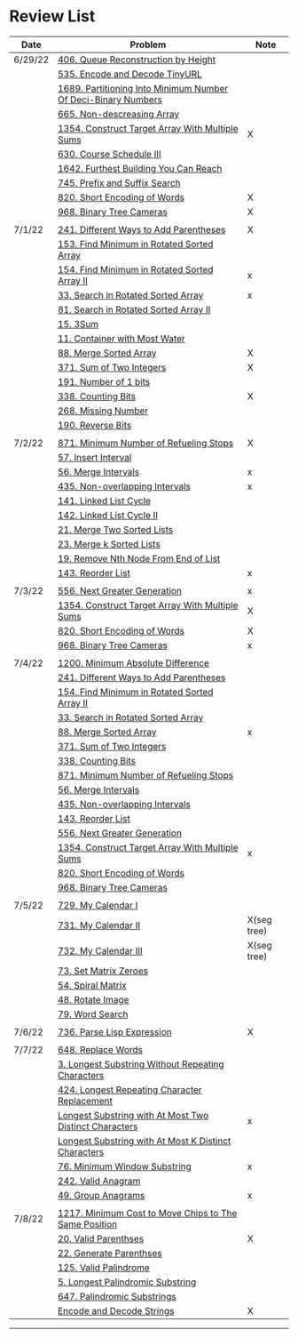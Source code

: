 # Review List

| Date    |  Problem                  |  Note  |
| ------  | ------------------------  | ------ |
| 6/29/22 | [406. Queue Reconstruction by Height](https://leetcode.cn/problems/queue-reconstruction-by-height/) |      |
|         | [535. Encode and Decode TinyURL](https://leetcode.cn/problems/encode-and-decode-tinyurl/) |           |
|         | [1689. Partitioning Into Minimum Number Of Deci-Binary Numbers](https://leetcode.cn/problems/partitioning-into-minimum-number-of-deci-binary-numbers/) |        |
|         | [665. Non-descreasing Array](https://leetcode.cn/problems/non-decreasing-array/) |         |
|         | [1354. Construct Target Array With Multiple Sums](https://leetcode.cn/problems/construct-target-array-with-multiple-sums/) |  X     |
|         | [630. Course Schedule III](https://leetcode.cn/problems/course-schedule-iii/) |   |
|         | [1642. Furthest Building You Can Reach](https://leetcode.com/problems/furthest-building-you-can-reach/) |    |
|        | [745. Prefix and Suffix Search](https://leetcode.cn/problems/prefix-and-suffix-search/) |  |
|        | [820. Short Encoding of Words](https://leetcode.cn/problems/short-encoding-of-words/) | X |
|        | [968. Binary Tree Cameras](https://leetcode.cn/problems/binary-tree-cameras/) | X |
| | | |
|7/1/22 | [241. Different Ways to Add Parentheses](https://leetcode.cn/problems/different-ways-to-add-parentheses/)  | X |
|       | [153. Find Minimum in Rotated Sorted Array](https://leetcode.cn/problems/find-minimum-in-rotated-sorted-array/) |  |
|       | [154. Find Minimum in Rotated Sorted Array II](https://leetcode.cn/problems/find-minimum-in-rotated-sorted-array-ii/) | x |
|       | [33. Search in Rotated Sorted Array](https://leetcode.cn/problems/search-in-rotated-sorted-array/) |  x  |
|       | [81. Search in Rotated Sorted Array II](https://leetcode.cn/problems/search-in-rotated-sorted-array-ii/) |  |
|       | [15. 3Sum](https://leetcode.cn/problems/3sum/) |  |
|       | [11. Container with Most Water](https://leetcode.cn/problems/container-with-most-water/) |  |
|       | [88. Merge Sorted Array](https://leetcode.cn/problems/merge-sorted-array/) | X |
|       | [371. Sum of Two Integers](https://leetcode.cn/problems/sum-of-two-integers/) | X |
|       | [191. Number of 1 bits](https://leetcode.cn/problems/number-of-1-bits/) |  |
|       | [338. Counting Bits](https://leetcode.cn/problems/counting-bits/) | X |
|       | [268. Missing Number](https://leetcode.cn/problems/missing-number) |  |
|       | [190. Reverse Bits](https://leetcode.cn/problems/reverse-bits/) |  |
|   |   |    |
| 7/2/22 | [871. Minimum Number of Refueling Stops](https://leetcode.cn/problems/minimum-number-of-refueling-stops/) | X |
|        | [57. Insert Interval](https://leetcode.cn/problems/insert-interval/) |   |
|        | [56. Merge Intervals](https://leetcode.cn/problems/merge-intervals/) | x  |
|        | [435. Non-overlapping Intervals](https://leetcode.cn/problems/non-overlapping-intervals/) | x |
|        | [141. Linked List Cycle](https://leetcode.cn/problems/linked-list-cycle/) |    |
|        | [142. Linked List Cycle II](https://leetcode.cn/problems/linked-list-cycle-ii/) |   |
|        | [21. Merge Two Sorted Lists](https://leetcode.cn/problems/merge-two-sorted-lists/) |  |
|        | [23. Merge k Sorted Lists](https://leetcode.cn/problems/merge-k-sorted-lists/) |    |
|        | [19. Remove Nth Node From End of List](https://leetcode.cn/problems/remove-nth-node-from-end-of-list/) |   |
|       | [143. Reorder List](https://leetcode.cn/problems/reorder-list/) |  x   |
|   |   |   |
| 7/3/22 | [556. Next Greater Generation](https://leetcode.cn/problems/next-greater-element-iii/) | x  |
|         | [1354. Construct Target Array With Multiple Sums](https://leetcode.cn/problems/construct-target-array-with-multiple-sums/) |  X     |
|        | [820. Short Encoding of Words](https://leetcode.cn/problems/short-encoding-of-words/) | X |
|        | [968. Binary Tree Cameras](https://leetcode.cn/problems/binary-tree-cameras/) | x |
| | | |
| 7/4/22 | [1200. Minimum Absolute Difference](https://leetcode.cn/problems/minimum-absolute-difference/) |   |
|        | [241. Different Ways to Add Parentheses](https://leetcode.cn/problems/different-ways-to-add-parentheses/)  |  |
|       | [154. Find Minimum in Rotated Sorted Array II](https://leetcode.cn/problems/find-minimum-in-rotated-sorted-array-ii/) |  |
|       | [33. Search in Rotated Sorted Array](https://leetcode.cn/problems/search-in-rotated-sorted-array/) |   |
|       | [88. Merge Sorted Array](https://leetcode.cn/problems/merge-sorted-array/) | x |
|       | [371. Sum of Two Integers](https://leetcode.cn/problems/sum-of-two-integers/) |  |
|       | [338. Counting Bits](https://leetcode.cn/problems/counting-bits/) |  |
|       | [871. Minimum Number of Refueling Stops](https://leetcode.cn/problems/minimum-number-of-refueling-stops/) |  |
|        | [56. Merge Intervals](https://leetcode.cn/problems/merge-intervals/) |   |
|        | [435. Non-overlapping Intervals](https://leetcode.cn/problems/non-overlapping-intervals/) |  |
|       | [143. Reorder List](https://leetcode.cn/problems/reorder-list/) |     |
|       | [556. Next Greater Generation](https://leetcode.cn/problems/next-greater-element-iii/) |   |
|         | [1354. Construct Target Array With Multiple Sums](https://leetcode.cn/problems/construct-target-array-with-multiple-sums/) |  x     |
|        | [820. Short Encoding of Words](https://leetcode.cn/problems/short-encoding-of-words/) |  |
|        | [968. Binary Tree Cameras](https://leetcode.cn/problems/binary-tree-cameras/) |   |
| | | |
| 7/5/22 | [729. My Calendar I](https://leetcode.cn/problems/my-calendar-i/) |  |
|        | [731. My Calendar II](https://leetcode.cn/problems/my-calendar-ii/) | X(seg tree) |
|        | [732. My Calendar III](https://leetcode.cn/problems/my-calendar-iii/) | X(seg tree) |
|        | [73. Set Matrix Zeroes](https://leetcode.cn/problems/set-matrix-zeroes/) |  |
|        | [54. Spiral Matrix](https://leetcode.cn/problems/spiral-matrix/) |  |
|        | [48. Rotate Image](https://leetcode.cn/problems/rotate-image/) |  |
|        | [79. Word Search](https://leetcode.cn/problems/word-search/) |  |
| | | |
| 7/6/22 | [736. Parse Lisp Expression](https://leetcode.cn/problems/parse-lisp-expression/) | X |
| | | |
| 7/7/22 | [648. Replace Words](https://leetcode.cn/problems/replace-words/) |  |
|        | [3. Longest Substring Without Repeating Characters](https://leetcode.cn/problems/longest-substring-without-repeating-characters/) | |
|        | [424. Longest Repeating Character Replacement](https://leetcode.cn/problems/longest-repeating-character-replacement/) | |
|        | [Longest Substring with At Most Two Distinct Characters](https://www.lintcode.com/problem/longest-substring-with-at-most-two-distinct-characters/description) | x |
|        | [Longest Substring with At Most K Distinct Characters](https://www.lintcode.com/problem/386/) | |
|        | [76. Minimum Window Substring](https://leetcode.cn/problems/minimum-window-substring/) | x |
|        | [242. Valid Anagram](https://leetcode.cn/problems/valid-anagram/) | |
|        | [49. Group Anagrams](https://leetcode.cn/problems/group-anagrams/) | x |
| | | |
| 7/8/22 | [1217. Minimum Cost to Move Chips to The Same Position](https://leetcode.cn/problems/minimum-cost-to-move-chips-to-the-same-position/) ||
|        | [20. Valid Parenthses](https://leetcode.cn/problems/valid-parentheses/) | X |
|        | [22. Generate Parenthses](https://leetcode.cn/problems/generate-parentheses/) | |
|        | [125. Valid Palindrome](https://leetcode.cn/problems/valid-palindrome/) | |
|        | [5. Longest Palindromic Substring](https://leetcode.cn/problems/longest-palindromic-substring/) | |
|        | [647. Palindromic Substrings](https://leetcode.cn/problems/palindromic-substrings/) | |
|        | [Encode and Decode Strings](https://www.lintcode.com/problem/659/) | X |

---